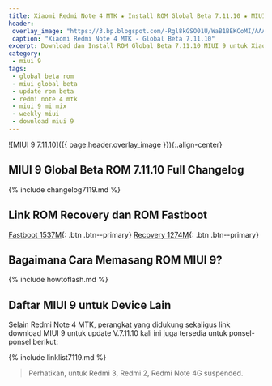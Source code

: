 ```yaml
---
title: Xiaomi Redmi Note 4 MTK ★ Install ROM Global Beta 7.11.10 ★ MIUI 9
header:
 overlay_image: "https://3.bp.blogspot.com/-Rgl8kGSO01U/WaB1BEKCoMI/AAAAAAAAL28/eUTsqizF7cEaAHG0MektW6ctRQufVh68ACLcBGAs/s1600/miui-9.png"
 caption: "Xiaomi Redmi Note 4 MTK - Global Beta 7.11.10"
excerpt: Download dan Install ROM Global Beta 7.11.10 MIUI 9 untuk Xiaomi Redmi Note 4 MTK
category:
 - miui 9
tags:
 - global beta rom
 - miui global beta
 - update rom beta
 - redmi note 4 mtk
 - miui 9 mi mix
 - weekly miui
 - download miui 9
---
```

![MIUI 9 7.11.10]({{ page.header.overlay_image }}){:.align-center}
## MIUI 9 Global Beta ROM 7.11.10 Full Changelog

{% include changelog7119.md %}

## Link ROM Recovery dan ROM Fastboot

[Fastboot 1537M](/bigota?ver=7.11.10&type=nikel_global_images&name=20171110.0000.00_6.0_global_da83e8cf7d.tgz&size=1537M){: .btn .btn--primary} [Recovery 1274M](/bigota?ver=7.11.10&type=miui_HMNote4Global&name=17175ecd16_6.0.zip&size=1274M){: .btn .btn--primary}

## Bagaimana Cara Memasang ROM MIUI 9?

{% include howtoflash.md %}

## Daftar MIUI 9 untuk Device Lain

Selain Redmi Note 4 MTK, perangkat yang didukung sekaligus link download MIUI 9 untuk update V.7.11.10 kali ini juga tersedia untuk ponsel-ponsel berikut:

{% include linklist7119.md %}

> Perhatikan, untuk Redmi 3, Redmi 2, Redmi Note 4G suspended.
